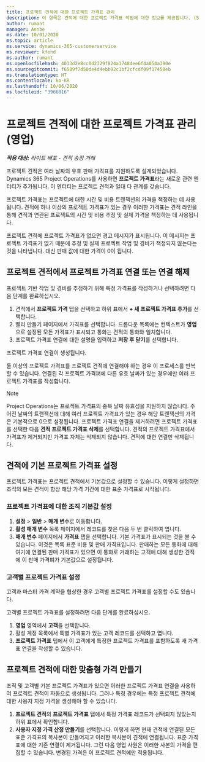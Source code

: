 ```yaml
---
title: 프로젝트 견적에 대한 프로젝트 가격표 관리
description: 이 항목은 견적에 대한 프로젝트 가격표 작업에 대한 정보를 제공합니다. (Sales)
author: rumant
manager: Annbe
ms.date: 10/01/2020
ms.topic: article
ms.service: dynamics-365-customerservice
ms.reviewer: kfend
ms.author: rumant
ms.openlocfilehash: 4013d2e8cc0d2329f824a17484ee6f4a054a390e
ms.sourcegitcommit: f6509f7d50de4d4ebb92c1bf2cfcdf09f17458eb
ms.translationtype: HT
ms.contentlocale: ko-KR
ms.lasthandoff: 10/06/2020
ms.locfileid: "3966816"
---
```

# <a name="manage-project-price-lists-on-project-quotes-sales"></a>프로젝트 견적에 대한 프로젝트 가격표 관리(영업)

_**적용 대상:** 라이트 배포 - 견적 송장 거래_

프로젝트 견적은 여러 날짜의 유효 판매 가격표를 지원하도록 설계되었습니다. Dynamics 365 Project Operations를 사용하면 **프로젝트 가격표**라는 새로운 관련 엔터티가 추가됩니다. 이 엔터티는 프로젝트 견적과 일대 다 관계를 갖습니다.

프로젝트 가격표는 프로젝트에 대한 시간 및 비용 트랜잭션의 가격을 책정하는 데 사용됩니다. 견적에 하나 이상의 프로젝트 가격표가 있는 경우 이러한 가격표는 견적 라인을 통해 견적과 연관된 프로젝트의 시간 및 비용 추정 및 실제 가격을 책정하는 데 사용됩니다.

프로젝트 견적에 프로젝트 가격표가 없으면 경고 메시지가 표시됩니다. 이 메시지는 프로젝트 가격표가 없기 때문에 추정 및 실제 프로젝트 작업 및 경비가 책정되지 않는다는 것을 나타냅니다. 대신 판매 값에 대한 가격이 0이 됩니다.

## <a name="associate-or-disassociate-a-project-price-list-on-a-project-quote"></a>프로젝트 견적에서 프로젝트 가격표 연결 또는 연결 해제

프로젝트 기반 작업 및 경비를 추정하기 위해 특정 가격표를 작성하거나 선택하려면 다음 단계를 완료하십시오.

1. 견적에서 **프로젝트 가격** 탭을 선택하고 하위 표에서 **+ 새 프로젝트 가격표 추가**를 선택합니다.
2. 빨리 만들기 페이지에서 가격표를 선택합니다. 드롭다운 목록에는 컨텍스트가 **영업**으로 설정된 모든 가격표가 표시되고 통화는 견적의 통화와 일치합니다.
4. 프로젝트 가격표 연결에 대한 설명을 입력하고 **저장 후 닫기**를 선택합니다.

프로젝트 가격표 연결이 생성됩니다.

둘 이상의 프로젝트 가격표를 프로젝트 견적에 연결해야 하는 경우 이 프로세스를 반복할 수 있습니다. 연결된 각 프로젝트 가격펴에 다른 유효 날짜가 있는 경우에만 여러 프로젝트 가격표를 작성합니다.

> [!NOTE]
> Project Operations는 프로젝트 가격표의 중복 날짜 유효성을 지원하지 않습니다. 주어진 날짜의 트랜잭션에 대해 여러 프로젝트 가격표가 있는 경우 해당 트랜잭션의 가격은 기본적으로 0으로 설정됩니다.
프로젝트 가격표 연결을 제거하려면 프로젝트 가격표를 선택한 다음 **견적 프로젝트 가격표 삭제**를 선택합니다. 견적의 프로젝트 가격표에서 가격표가 제거되지만 가격표 자체는 삭제되지 않습니다. 견적에 대한 연결만 삭제됩니다.

## <a name="set-up-default-project-price-lists-on-a-quote"></a>견적에 기본 프로젝트 가격표 설정

프로젝트 가격표는 프로젝트 견적에서 기본값으로 설정할 수 있습니다. 이렇게 설정하면 조직의 모든 견적이 항상 해당 가격 기간에 대한 표준 가격표로 시작됩니다.

### <a name="set-up-organizational-default-for-project-price-lists"></a>프로젝트 가격표에 대한 조직 기본값 설정

1. **설정** > **일반** > **매개 변수**로 이동합니다.
2. **활성 매개 변수** 목록 페이지에서 레코드를 찾은 다음 두 번 클릭하여 엽니다. 
3. **매개 변수** 페이지에서 **가격표** 탭을 선택합니다. 기본 가격표가 표시되는 것을 볼 수 있습니다. 이것은 목록 표준 비용 및 판매 가격표입니다. 판매하는 모든 통화에 대해 여기에 연결된 판매 가격표가 있으면 이 통화로 거래하는 고객에 대해 생성한 견적에 이 판매 가격펴가 기본값으로 설정됩니다.

### <a name="set-up-customer-specific-project-price-lists"></a>고객별 프로젝트 가격표 설정

고객과 마스터 가격 계약을 협상한 경우 고객별 프로젝트 가격표를 설정할 수도 있습니다.

고객별 프로젝트 가격표를 설정하려면 다음 단계를 완료하십시오.

1. **영업** 영역에서 **고객**을 선택합니다.
2. 활성 계정 목록에서 특별 가격표가 있는 고객 레코드를 선택하고 엽니다.
3. **프로젝트 가격표** 탭에서 이 고객에게 특정한 프로젝트 가격표를 포함하도록 새 가격표 연결을 작성할 수 있습니다.

## <a name="create-custom-pricing-on-a-project-quote"></a>프로젝트 견적에 대한 맞춤형 가격 만들기

조직 및 고객별 기본 프로젝트 가격표가 있으면 이러한 프로젝트 가격표 연결을 사용하여 프로젝트 견적이 자동으로 생성됩니다. 그러나 특정 경우에는 특정 프로젝트 견적에 대한 사용자 지정 가격을 생성해야 할 수 있습니다. 

1. **프로젝트 견적**의 **프로젝트 가격표** 탭에서 특정 가격표 레코드가 선택되지 않았는지 하위 표에서 확인합니다.
2. **사용자 지정 가격 산정 만들기**를 선택합니다. 이렇게 하면 현재 견적에 연결된 모든 표준 가격표의 복사본이 만들어지고 이러한 복사본이 견적에 연결됩니다. 표준 가격표에 대한 기존 연결이 제거됩니다. 그런 다음 영업 사원은 이러한 사본의 가격을 편집할 수 있습니다. 변경된 가격은 이 프로젝트 견적에만 적용됩니다.
